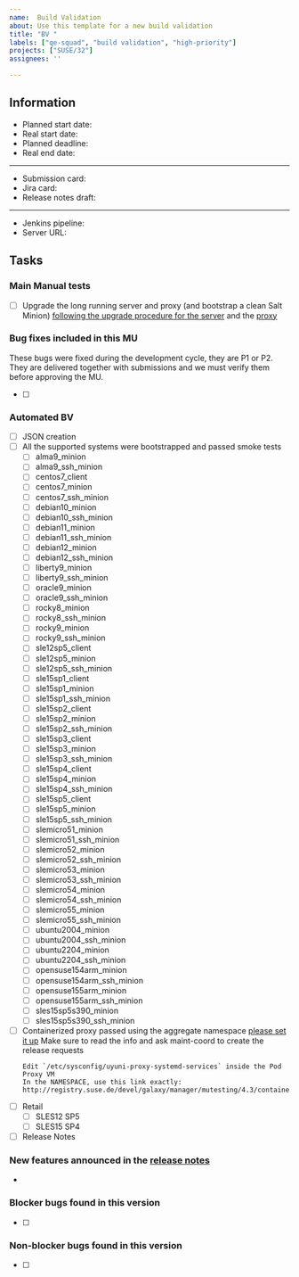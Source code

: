 ```yaml
---
name:  Build Validation
about: Use this template for a new build validation
title: "BV "
labels: ["qe-squad", "build validation", "high-priority"]
projects: ["SUSE/32"]
assignees: ''

---
```


## Information

* Planned start date:
* Real start date:
* Planned deadline:
* Real end date:

---

* Submission card:
* Jira card:
* Release notes draft:

---

* Jenkins pipeline:
* Server URL:

## Tasks

### Main Manual tests

  - [ ] Upgrade the long running server and proxy (and bootstrap a clean Salt Minion) [following the upgrade procedure for the server](https://documentation.suse.com/external-tree/en-us/suma/4.3/en/suse-manager/installation-and-upgrade/upgrade-intro.html) and the [proxy](https://documentation.suse.com/external-tree/en-us/suma/4.3/en/suse-manager/installation-and-upgrade/proxy-y-z.html#_update_the_proxy_z)

### Bug fixes included in this MU

These bugs were fixed during the development cycle, they are P1 or P2.
They are delivered together with submissions and we must verify them before approving the MU.

- [ ]

### Automated BV

  - [ ] JSON creation
  - [ ] All the supported systems were bootstrapped and passed smoke tests
    - [ ] alma9_minion
    - [ ] alma9_ssh_minion
    - [ ] centos7_client
    - [ ] centos7_minion
    - [ ] centos7_ssh_minion
    - [ ] debian10_minion
    - [ ] debian10_ssh_minion
    - [ ] debian11_minion
    - [ ] debian11_ssh_minion
    - [ ] debian12_minion
    - [ ] debian12_ssh_minion
    - [ ] liberty9_minion
    - [ ] liberty9_ssh_minion
    - [ ] oracle9_minion
    - [ ] oracle9_ssh_minion
    - [ ] rocky8_minion
    - [ ] rocky8_ssh_minion
    - [ ] rocky9_minion
    - [ ] rocky9_ssh_minion
    - [ ] sle12sp5_client
    - [ ] sle12sp5_minion
    - [ ] sle12sp5_ssh_minion
    - [ ] sle15sp1_client
    - [ ] sle15sp1_minion
    - [ ] sle15sp1_ssh_minion
    - [ ] sle15sp2_client
    - [ ] sle15sp2_minion
    - [ ] sle15sp2_ssh_minion
    - [ ] sle15sp3_client
    - [ ] sle15sp3_minion
    - [ ] sle15sp3_ssh_minion
    - [ ] sle15sp4_client
    - [ ] sle15sp4_minion
    - [ ] sle15sp4_ssh_minion
    - [ ] sle15sp5_client
    - [ ] sle15sp5_minion
    - [ ] sle15sp5_ssh_minion
    - [ ] slemicro51_minion
    - [ ] slemicro51_ssh_minion
    - [ ] slemicro52_minion
    - [ ] slemicro52_ssh_minion
    - [ ] slemicro53_minion
    - [ ] slemicro53_ssh_minion
    - [ ] slemicro54_minion
    - [ ] slemicro54_ssh_minion
    - [ ] slemicro55_minion
    - [ ] slemicro55_ssh_minion
    - [ ] ubuntu2004_minion
    - [ ] ubuntu2004_ssh_minion
    - [ ] ubuntu2204_minion
    - [ ] ubuntu2204_ssh_minion
    - [ ] opensuse154arm_minion
    - [ ] opensuse154arm_ssh_minion
    - [ ] opensuse155arm_minion
    - [ ] opensuse155arm_ssh_minion
    - [ ] sles15sp5s390_minion
    - [ ] sles15sp5s390_ssh_minion
  - [ ] Containerized proxy passed using the aggregate namespace [please set it up](https://confluence.suse.com/display/SUSEMANAGER/MI+process+for+Containerized+components#MIprocessforContainerizedcomponents-Finalcurrentsolution)
    Make sure to read the info and ask maint-coord to create the release requests
    ```
    Edit `/etc/sysconfig/uyuni-proxy-systemd-services` inside the Pod Proxy VM
    In the NAMESPACE, use this link exactly:
    http://registry.suse.de/devel/galaxy/manager/mutesting/4.3/containers/suse/manager/4.3/
    ```
  - [ ] Retail
    - [ ] SLES12 SP5
    - [ ] SLES15 SP4
  - [ ] Release Notes

### New features announced in the [release notes]()

-

### Blocker bugs found in this version

- [ ]

### Non-blocker bugs found in this version

- [ ]
